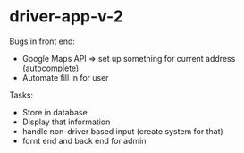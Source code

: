 # driver-app-v-2

Bugs in front end:
- Google Maps API => set up something for current address (autocomplete)
- Automate fill in for user


Tasks:
- Store in database
- Display that information
- handle non-driver based input (create system for that)
- fornt end and back end for admin
